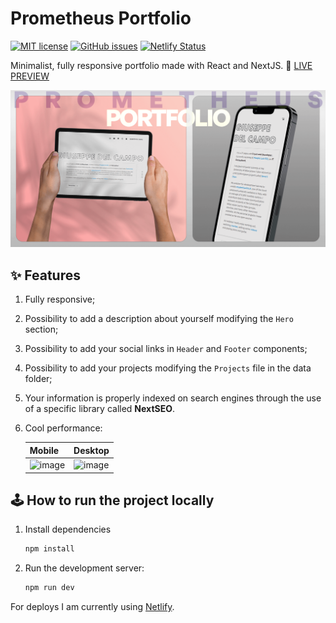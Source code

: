 # Prometheus Portfolio
[![MIT license](https://img.shields.io/badge/License-MIT-blue.svg)](https://lbesson.mit-license.org/)
[![GitHub issues](https://img.shields.io/github/issues/Giuseppetm/prometheus-portfolio)](https://github.com/Giuseppetm/prometheus-portfolio/issues/)
[![Netlify Status](https://api.netlify.com/api/v1/badges/cb050127-a0a9-4d88-b45a-9d99ba56bb70/deploy-status)](https://app.netlify.com/sites/giuseppedelcampo/deploys)

Minimalist, fully responsive portfolio made with React and NextJS. 🎦 [LIVE PREVIEW](https://giuseppedelcampo.netlify.app/)

![preview](public/preview.png)

## ✨ Features

1. Fully responsive;
2. Possibility to add a description about yourself modifying the `Hero` section;
3. Possibility to add your social links in `Header` and `Footer` components;
4. Possibility to add your projects modifying the `Projects` file in the data folder;
5. Your information is properly indexed on search engines through the use of a specific library called **NextSEO**.
6. Cool performance:

   | Mobile       | Desktop   |
   |--------------|-----------|
   | ![image](https://github.com/Giuseppetm/prometheus-portfolio/assets/52317197/ea35352e-c32f-4d05-97ed-291b6f4f5421) | ![image](https://github.com/Giuseppetm/prometheus-portfolio/assets/52317197/d455ff3d-2b59-48e1-8768-c8ff0e47eb50) |

## 🕹️ How to run the project locally

1. Install dependencies
   ```sh
   npm install
   ```

2. Run the development server:

   ```sh
   npm run dev
   ```

For deploys I am currently using [Netlify](https://app.netlify.com/).
